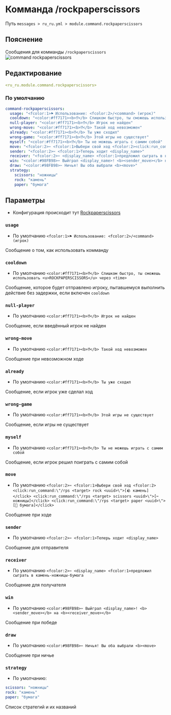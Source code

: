 # Комманда /rockpaperscissors
Путь `messages > ru_ru.yml > module.command.rockpaperscissors`

## Пояснение
Сообщения для комманды `/rockpaperscissors`
![command rockpaperscissors](/commandrockpaperscissors.png)

## Редактирование
```yaml
<ru_ru.module.command.rockpaperscissors>
```

### По умолчанию
```yaml
command-rockpaperscissors:
  usage: "<fcolor:1>⚑ Использование: <fcolor:2>/<command> (игрок)"
  cooldown: "<color:#ff7171><b>⁉</b> Слишком быстро, ты сможешь использовать <u>ROCKPAPERSCISSORS</u> через <time>"
  null-player: "<color:#ff7171><b>⁉</b> Игрок не найден"
  wrong-move: "<color:#ff7171><b>⁉</b> Такой ход невозможен"
  already: "<color:#ff7171><b>⁉</b> Ты уже сходил"
  wrong-game: "<color:#ff7171><b>⁉</b> Этой игры не существует"
  myself: "<color:#ff7171><b>⁉</b> Ты не можешь играть с самим собой"
  move: "<fcolor:2>✂ <fcolor:1>Выбери свой ход <fcolor:2><click:run_command:\"/rps <target> rock <uuid>\">[🪨 камень]</click> <click:run_command:\"/rps <target> scissors <uuid>\">[✂ ножницы]</click> <click:run_command:\"/rps <target> paper <uuid>\">[🧻 бумага]</click>"
  sender: "<fcolor:2>✂ <fcolor:1>Теперь ходит <display_name>"
  receiver: "<fcolor:2>✂ <display_name> <fcolor:1>предложил сыграть в камень-ножницы-бумага"
  win: "<color:#98FB98>✂ Выйграл <display_name>! <b><sender_move></b> на <b><receiver_move></b>"
  draw: "<color:#98FB98>✂ Ничья! Вы оба выбрали <b><move>"
  strategy:
    scissors: "ножницы"
    rock: "камень"
    paper: "бумага"
```

## Параметры

- Конфигурация происходит тут [Rockpaperscissors](/ru/config/module/command/command-rockpaperscissors/)

### `usage`
- По умолчанию `<fcolor:1>⚑ Использование: <fcolor:2>/<command> (игрок)`

Сообщение о том, как использовать комманду

### `cooldown`
- По умолчанию `<color:#ff7171><b>⁉</b> Слишком быстро, ты сможешь использовать <u>ROCKPAPERSCISSORS</u> через <time>`

Сообщение, которое будет отправлено игроку, пытавшемуся выполнить действие без задержки, если включен `cooldown`

### `null-player`
- По умолчанию `<color:#ff7171><b>⁉</b> Игрок не найден`

Сообщение, если введённый игрок не найден

### `wrong-move`
- По умолчанию `<color:#ff7171><b>⁉</b> Такой ход невозможен`

Сообщение при невозможном ходе

### `already`
- По умолчанию `<color:#ff7171><b>⁉</b> Ты уже сходил`

Сообщение, если игрок уже сделал ход

### `wrong-game`
- По умолчанию `<color:#ff7171><b>⁉</b> Этой игры не существует`

Сообщение, если игры не существует

### `myself`
- По умолчанию `<color:#ff7171><b>⁉</b> Ты не можешь играть с самим собой`

Сообщение, если игрок решил поиграть с самим собой

### `move`
- По умолчанию `<fcolor:2>✂ <fcolor:1>Выбери свой ход <fcolor:2><click:run_command:\"/rps <target> rock <uuid>\">[🪨 камень]</click> <click:run_command:\"/rps <target> scissors <uuid>\">[✂ ножницы]</click> <click:run_command:\"/rps <target> paper <uuid>\">[🧻 бумага]</click>`

Сообщение при ходе

### `sender`
- По умолчанию `<fcolor:2>✂ <fcolor:1>Теперь ходит <display_name>`

Сообщение для отправителя

### `receiver`
- По умолчанию `<fcolor:2>✂ <display_name> <fcolor:1>предложил сыграть в камень-ножницы-бумага`

Сообщение для получателя

### `win`
- По умолчанию `<color:#98FB98>✂ Выйграл <display_name>! <b><sender_move></b> на <b><receiver_move></b>`

Сообщение при победе

### `draw`
- По умолчанию `<color:#98FB98>✂ Ничья! Вы оба выбрали <b><move>`

Сообщение при ничье

### `strategy`
- По умолчанию:
```yaml
scissors: "ножницы"
rock: "камень"
paper: "бумага"
```

Список стратегий и их названий


